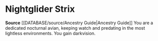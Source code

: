 ﻿---
id: '146'
name: Nightglider Strix
rarity: Common
rus_type_level: null
source: '[[DATABASE/source/Ancestry Guide|Ancestry Guide]]'
trait: null
type: Heritage

---
# Nightglider Strix

**Source** [[DATABASE/source/Ancestry Guide|Ancestry Guide]] 
You are a dedicated nocturnal avian, keeping watch and predating in the most lightless environments. You gain darkvision.